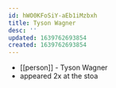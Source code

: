 ```yaml
---
id: hWO0KFoSiY-aEb1iMzbxh
title: Tyson Wagner
desc: ''
updated: 1639762693854
created: 1639762693854
---
```



- [[person]] - Tyson Wagner
- appeared 2x at the stoa
